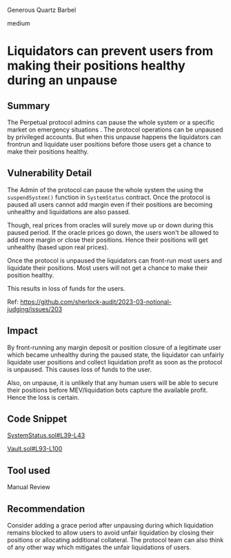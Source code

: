 Generous Quartz Barbel

medium

# Liquidators can prevent users from making their positions healthy during an unpause

## Summary

The Perpetual protocol admins can pause the whole system or a specific market on emergency situations . The protocol operations can be unpaused by privileged accounts. But when this unpause happens the liquidators can frontrun and liquidate user positions before those users get a chance to make their positions healthy.

## Vulnerability Detail

The Admin of the protocol can pause the whole system the using the `suspendSystem()` function in `SystemStatus` contract. Once the protocol is paused all users cannot add margin even if their positions are becoming unhealthy and liquidations are also passed.

Though, real prices from oracles will surely move up or down during this paused period. If the oracle prices go down, the users won't be allowed to add more margin or close their positions. Hence their positions will get unhealthy (based upon real prices).

Once the protocol is unpaused the liquidators can front-run most users and liquidate their positions. Most users will not get a chance to make their position healthy.

This results in loss of funds for the users.

Ref: https://github.com/sherlock-audit/2023-03-notional-judging/issues/203

## Impact
By front-running any margin deposit  or position closure of a legitimate user which became unhealthy during the paused state, the liquidator can unfairly liquidate user positions and collect liquidation profit as soon as the protocol is unpaused. This causes loss of funds to the user.

Also, on unpause, it is unlikely that any human users will be able to secure their positions before MEV/liquidation bots capture the available profit. Hence the loss is certain.

## Code Snippet

[SystemStatus.sol#L39-L43](https://github.com/sherlock-audit/2024-02-perpetual/blob/main/perp-contract-v3/src/systemStatus/SystemStatus.sol#L39-L43)

[Vault.sol#L93-L100](https://github.com/sherlock-audit/2024-02-perpetual/blob/main/perp-contract-v3/src/vault/Vault.sol#L93-L100)




## Tool used
Manual Review

## Recommendation
Consider adding a grace period after unpausing during which liquidation remains blocked to allow users to avoid unfair liquidation by closing their positions or allocating additional collateral. The protocol team can also think of any other way which mitigates the unfair liquidations of users.
